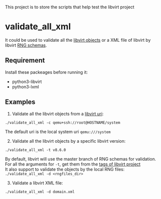 This project is to store the scripts that help test the libvirt project

# validate_all_xml
It could be used to validate all the [libvirt objects](https://libvirt.org/format.html) or a XML
file of libvirt by libvirt [RNG schemas](https://relaxng.org/).

## Requirement
Install these packeages before running it:
- python3-libvirt
- python3-lxml

## Examples
1. Validate all the libvirt objects from a [libvirt uri](https://libvirt.org/uri.html):
```
./validate_all_xml -c qemu+ssh://root@HOSTNAME/system
```
The default uri is the local system uri `qemu:///system`

2. Validate all the libvirt objects by a specific libvirt version:
```
./validate_all_xml -t v8.6.0
```
By default, libvirt will use the master branch of RNG schemas for validation. For all the arguments
for `-t`, get them from the [tags of libvirt project](https://gitlab.com/libvirt/libvirt/-/tags)  
It also support to validate the objects by the local RNG files:
`./validate_all_xml -d <rngfiles_dir>`

3. Validate a libvirt XML file:
```
./validate_all_xml -d domain.xml
```
